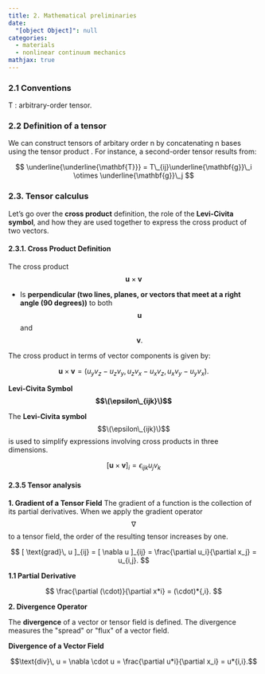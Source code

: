 ```yaml
---
title: 2. Mathematical preliminaries
date:
  "[object Object]": null
categories:
  - materials
  - nonlinear continuum mechanics
mathjax: true
---
```


### 2.1 Conventions

T : arbitrary-order tensor.

### 2.2 Definition of a tensor

We can construct tensors of arbitary order n by concatenating n bases using the tensor product . For instance, a second-order tensor results from:

$$
\underline{\underline{\mathbf{T}}} = T\_{ij}\underline{\mathbf{g}}\_i \otimes \underline{\mathbf{g}}\_j
$$

### 2.3. Tensor calculus

Let’s go over the **cross product** definition, the role of the **Levi-Civita symbol**, and how they are used together to express the cross product of two vectors.

#### 2.3.1. **Cross Product Definition**

The cross product $$\mathbf{u} \times \mathbf{v}$$

- Is **perpendicular (two lines, planes, or vectors that meet at a right angle (90 degrees))** to both $$\mathbf{u}$$ and $$\mathbf{v}.$$

The cross product in terms of vector components is given by:

$$
\mathbf{u} \times \mathbf{v} = (u_y v_z - u_z v_y, \, u_z v_x - u_x v_z, \, u_x v_y - u_y v_x).
$$

**Levi-Civita Symbol $$\(\epsilon\_{ijk}\)$$**

The **Levi-Civita symbol** $$\(\epsilon\_{ijk}\)$$ is used to simplify expressions involving cross products in three dimensions.

$$[\mathbf{u} \times \mathbf{v}]_i = \epsilon_{ijk} u_j v_k$$

#### 2.3.5 Tensor analysis

**1. Gradient of a Tensor Field**
The gradient of a function is the collection of its partial derivatives. When we apply the gradient operator $$\nabla$$ to a tensor field, the order of the resulting tensor increases by one.

$$
   [ \text{grad}\, u ]_{ij} = [ \nabla u ]_{ij} = \frac{\partial u_i}{\partial x_j} = u_{i,j}.
$$

**1.1 Partial Derivative**

$$
\frac{\partial (\cdot)}{\partial x*i} = (\cdot)*{,i}.
$$

**2. Divergence Operator**

The **divergence** of a vector or tensor field is defined. The divergence measures the "spread" or "flux" of a vector field.

**Divergence of a Vector Field**

$$\text{div}\, u = \nabla \cdot u = \frac{\partial u*i}{\partial x_i} = u*{i,i}.$$
